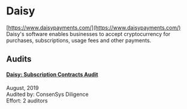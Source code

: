# Daisy

[https://www.daisypayments.com/](https://www.daisypayments.com/)<br>
Daisy's software enables businesses to accept cryptocurrency for purchases, subscriptions, usage fees and other payments.


## Audits


#### [Daisy: Subscription Contracts Audit](https://github.com/ConsenSys/daisy-audit-report-2019-08)

August, 2019<br>
Audited by: ConsenSys Diligence<br>
Effort: 2 auditors<br>